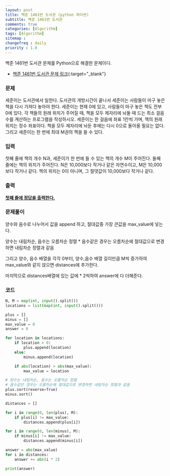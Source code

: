 ```yaml
---
layout: post
title: 백준 1461번 도서관 (python 파이썬)
subtitle: 백준 1461번 도서관
comments: true
categories: [Algorithm]
tags: [Algorithm]
sitemap :
changefreq : daily
priority : 1.0
---
```

백준 1461번 도서관 문제를 Python으로 해결한 문제이다.  

* [백준 1461번 도서관 문제 링크](https://www.acmicpc.net/problem/1461){:target="_blank"}


### 문제 
세준이는 도서관에서 일한다. 도서관의 개방시간이 끝나서 세준이는 사람들이 마구 놓은 책을 다시 가져다 놓아야 한다. 세준이는 현재 0에 있고, 사람들이 마구 놓은 책도 전부 0에 있다. 각 책들의 원래 위치가 주어질 때, 책을 모두 제자리에 놔둘 때 드는 최소 걸음 수를 계산하는 프로그램을 작성하시오. 세준이는 한 걸음에 좌표 1칸씩 가며, 책의 원래 위치는 정수 좌표이다. 책을 모두 제자리에 놔둔 후에는 다시 0으로 돌아올 필요는 없다. 그리고 세준이는 한 번에 최대 M권의 책을 들 수 있다.


### 입력
첫째 줄에 책의 개수 N과, 세준이가 한 번에 들 수 있는 책의 개수 M이 주어진다. 둘째 줄에는 책의 위치가 주어진다. N은 10,000보다 작거나 같은 자연수이고, M은 10,000보다 작거나 같다. 책의 위치는 0이 아니며, 그 절댓값이 10,000보다 작거나 같다.


### 출력
**<u>첫째 줄에 정답을 출력한다.</u>**


### 문제풀이
양수와 음수로 나누어서 값을 append 하고, 절대값중 가장 큰값을 max_value에 넣는다.

양수는 내림차순, 음수는 오름차순 정렬
    * 음수같은 경우는 오름차순에 절대값으로 변경하면 내림차순 정렬과 같음

그리고 양수, 음수 배열을 각각 0부터, 양수,음수 배열 길이만큼 M씩 증가하여 max_value와 같지 않으면 distances에 추가한다.

마지막으로 distances배열에 있는 값에 * 2씩하여 answer에 다 더해준다.

### 코드
```python
N, M = map(int, input().split())
locations = list(map(int, input().split()))

plus = []
minus = []
max_value = 0
answer = 0

for location in locations:
    if location > 0:
        plus.append(location)
    else:
        minus.append(location)

    if abs(location) > abs(max_value):
        max_value = location

# 양수는 내림차순, 음수는 오름차순 정렬
# 음수같은 경우는 오름차순에 절대값으로 변경하면 내림차순 정렬과 같음
plus.sort(reverse=True)
minus.sort()

distances = []

for i in range(0, len(plus), M):
    if plus[i] != max_value:
        distances.append(plus[i])

for i in range(0, len(minus), M):
    if minus[i] != max_value:
        distances.append(minus[i])

answer = abs(max_value)
for i in distances:
    answer += abs(i * 2)

print(answer)
```